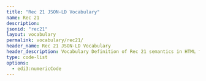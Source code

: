 ```yaml
---
title: "Rec 21 JSON-LD Vocabulary"
name: Rec 21 
description: 
jsonid: "rec21"
layout: vocabulary
permalink: vocabulary/rec21/
header_name: Rec 21 JSON-LD Vocabulary
header_description: Vocabulary Definition of Rec 21 semantics in HTML format. JSON-LD format is available at [rec21.jsonld](https://edi3.org/vocab/rec21.jsonld)
type: code-list
options:
  - edi3:numericCode
---
```

